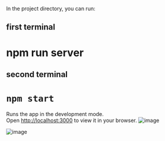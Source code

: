 
In the project directory, you can run:

## first terminal

# npm run server

## second terminal

# `npm start`

Runs the app in the development mode.\
Open [http://localhost:3000](http://localhost:3000) to view it in your browser.
![image](https://user-images.githubusercontent.com/42107725/206272008-9e1d1cb9-2881-42cf-a2d2-1a6dd279d933.png)


![image](https://user-images.githubusercontent.com/42107725/187647582-9615603e-f95c-4b22-a328-b4f2404d30b5.png)

